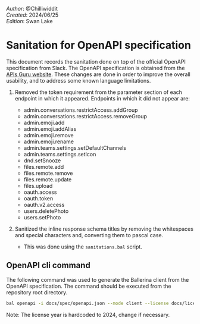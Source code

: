 _Author_: @Chilliwiddit \
_Created_: 2024/06/25 \
_Edition_: Swan Lake

# Sanitation for OpenAPI specification

This document records the sanitation done on top of the official OpenAPI specification from Slack. The OpenAPI specification is obtained from the [APIs Guru website](https://api.apis.guru/v2/specs/slack.com/1.7.0/openapi.json).
These changes are done in order to improve the overall usability, and to address some known language limitations.

1. Removed the token requirement from the parameter section of each endpoint in which it appeared. Endpoints in which it did not appear are: 
   
    * admin.conversations.restrictAccess.addGroup
    * admin.conversations.restrictAccess.removeGroup
    * admin.emoji.add
    * admin.emoji.addAlias
    * admin.emoji.remove
    * admin.emoji.rename
    * admin.teams.settings.setDefaultChannels
    * admin.teams.settings.setIcon
    * dnd.setSnooze
    * files.remote.add
    * files.remote.remove
    * files.remote.update
    * files.upload
    * oauth.access
    * oauth.token
    * oauth.v2.access
    * users.deletePhoto
    * users.setPhoto

2. Sanitized the inline response schema titles by removing the whitespaces and special characters and, converting them to pascal case.
   * This was done using the `sanitations.bal` script.

## OpenAPI cli command

The following command was used to generate the Ballerina client from the OpenAPI specification. The command should be executed from the repository root directory.

```bash
bal openapi -i docs/spec/openapi.json --mode client --license docs/license.txt -o ballerina/
```

Note: The license year is hardcoded to 2024, change if necessary.
